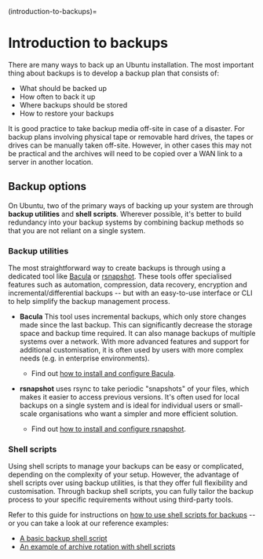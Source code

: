 (introduction-to-backups)=
# Introduction to backups

There are many ways to back up an Ubuntu installation. The most important thing about backups is to develop a backup plan that consists of:

* What should be backed up
* How often to back it up
* Where backups should be stored
* How to restore your backups

It is good practice to take backup media off-site in case of a disaster. For backup plans involving physical tape or removable hard drives, the tapes or drives can be manually taken off-site. However, in other cases this may not be practical and the archives will need to be copied over a WAN link to a server in another location.

## Backup options

On Ubuntu, two of the primary ways of backing up your system are through **backup utilities** and **shell scripts**. Wherever possible, it's better to build redundancy into your backup systems by combining backup methods so that you are not reliant on a single system.

### Backup utilities

The most straightforward way to create backups is through using a dedicated tool like [Bacula](http://www.bacula.org/) or [rsnapshot](https://rsnapshot.org/). These tools offer specialised features such as automation, compression, data recovery, encryption and incremental/differential backups -- but with an easy-to-use interface or CLI to help simplify the backup management process.

* **Bacula**
  This tool uses incremental backups, which only store changes made since the last backup. This can significantly decrease the storage space and backup time required. It can also manage backups of multiple systems over a network. With more advanced features and support for additional customisation, it is often used by users with more complex needs (e.g. in enterprise environments).

  * Find out [how to install and configure Bacula](../how-to/how-to-install-and-configure-bacula.md).
  
* **rsnapshot** uses rsync to take periodic "snapshots" of your files, which makes it easier to access previous versions. It's often used for local backups on a single system and is ideal for individual users or small-scale organisations who want a simpler and more efficient solution.

  * Find out [how to install and configure rsnapshot](../how-to/how-to-install-and-configure-rsnapshot.md).

### Shell scripts

Using shell scripts to manage your backups can be easy or complicated, depending on the complexity of your setup. However, the advantage of shell scripts over using backup utilities, is that they offer full flexibility and customisation. Through backup shell scripts, you can fully tailor the backup process to your specific requirements without using third-party tools.

Refer to this guide for instructions on [how to use shell scripts for backups](../how-to/how-to-back-up-using-shell-scripts.md) -- or you can take a look at our reference examples:
* [A basic backup shell script](../reference/basic-backup-shell-script.md)
* [An example of archive rotation with shell scripts](../reference/archive-rotation-shell-script.md)
